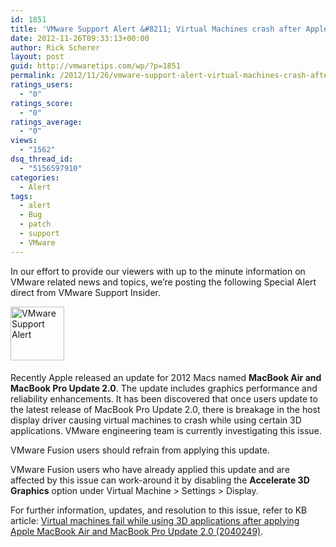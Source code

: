 ```yaml
---
id: 1851
title: 'VMware Support Alert &#8211; Virtual Machines crash after Apple Update'
date: 2012-11-26T09:33:13+00:00
author: Rick Scherer
layout: post
guid: http://vmwaretips.com/wp/?p=1851
permalink: /2012/11/26/vmware-support-alert-virtual-machines-crash-after-apple-update/
ratings_users:
  - "0"
ratings_score:
  - "0"
ratings_average:
  - "0"
views:
  - "1562"
dsq_thread_id:
  - "5156597910"
categories:
  - Alert
tags:
  - alert
  - Bug
  - patch
  - support
  - VMware
---
```

In our effort to provide our viewers with up to the minute information on VMware related news and topics, we&#8217;re posting the following Special Alert direct from VMware Support Insider.

<img class="alignleft" style="margin: 0px 25px 5px 0px; border: 0px;" title="VMware Support Alert" src="http://blogs.vmware.com/tp/.a/6a00d8341c328153ef01543330c84d970c-pi" alt="VMware Support Alert" width="86" height="86" border="0" />

Recently Apple released an update for 2012 Macs named **MacBook Air and MacBook Pro Update 2.0**. The update includes graphics performance and reliability enhancements. It has been discovered that once users update to the latest release of MacBook Pro Update 2.0, there is breakage in the host display driver causing virtual machines to crash while using certain 3D applications. VMware engineering team is currently investigating this issue.

VMware Fusion users should refrain from applying this update.

VMware Fusion users who have already applied this update and are affected by this issue can work-around it by disabling the **Accelerate 3D Graphics** option under Virtual Machine > Settings > Display.

For further information, updates, and resolution to this issue, refer to KB article: <a href="http://kb.vmware.com/kb/2040249" target="_blank">Virtual machines fail while using 3D applications after applying Apple MacBook Air and MacBook Pro Update 2.0 (2040249)</a>.